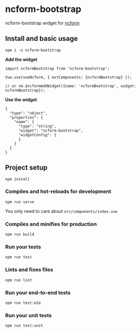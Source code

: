 # ncform-bootstrap

ncform-bootstrap widget for [ncform](https://github.com/ncform/ncform)

## Install and basic usage

```
npm i -s ncform-bootstrap
```

**Add the widget**

```
import ncformBootstrap from 'ncform-bootstrap';

Vue.use(vueNcform, { extComponents: {ncformBootstrap} });

// or vm.$ncformAddWidget({name: 'ncformBootstrap', widget: ncformBootstrap});

```

**Use the widget**

```
{
  "type": "object",
  "properties": {
    "name": {
      "type": "string",
      "widget": "ncform-bootstrap",
      "widgetConfig": {
      }
    }
  }
}
```

## Project setup
```
npm install
```

### Compiles and hot-reloads for development
```
npm run serve
```

You only need to care about `src/components/index.vue`

### Compiles and minifies for production
```
npm run build
```

### Run your tests
```
npm run test
```

### Lints and fixes files
```
npm run lint
```

### Run your end-to-end tests
```
npm run test:e2e
```

### Run your unit tests
```
npm run test:unit
```
